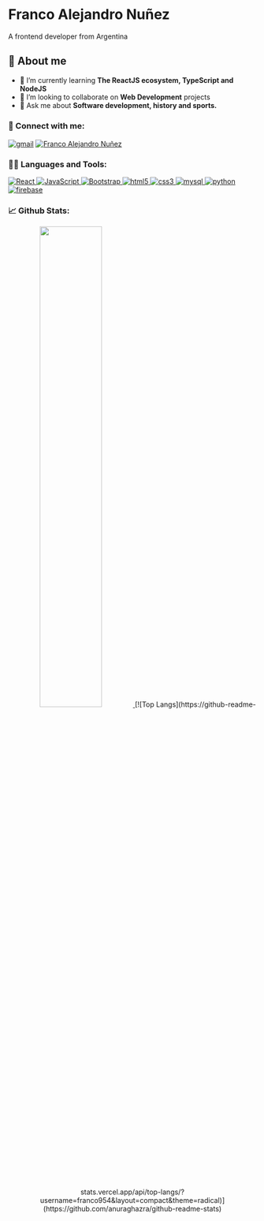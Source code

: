 <h1>Franco Alejandro Nuñez</h1><p>A frontend developer from Argentina</p>

## 📖 About me
- 🌱 I’m currently learning **The ReactJS ecosystem, TypeScript and NodeJS**
- 🤝 I’m looking to collaborate on **Web Development** projects
- 💬 Ask me about **Software development, history and sports.**

### 🙋‍ Connect with me:
<p align="left">
<a href="mailto:franconunez500@gmail.com" target="blank"><img align="center" src="https://img.shields.io/badge/Gmail-red?style=for-the-badge&logo=Microsoft%20Outlook&logoColor=white&color=e05d44" alt="gmail"/></a>
<a href="https://linkedin.com/in/franco954" target="blank"><img align="center" src="https://img.shields.io/badge/linkedin%20-%230077B5.svg?&style=for-the-badge&logo=linkedin&logoColor=white" alt="Franco Alejandro Nuñez"/></a>


### 👨‍💻 Languages and Tools:
<p align="left">
<a href="https://reactjs.org/docs/getting-started.html" target="_blank"> <img src="https://img.shields.io/badge/-React-blue?style=for-the-badge&logo=react" alt="React"/> </a> <a href="https://developer.mozilla.org/en-US/docs/Web/javascript" target="_blank"> <img src="https://img.shields.io/badge/javscript-%F7DF1E.svg?style=for-the-badge&logo=javascript&logoColor=black&color=F7DF1E" alt="JavaScript"/> </a> <a href="https://getbootstrap.com/docs/5.0/getting-started/introduction/" target="_blank"> <img src="https://img.shields.io/badge/Bootstrap-blueviolet?style=for-the-badge&logo=bootstrap&logoColor=black&color=7952b3" alt="Bootstrap"/> </a> 
 <a href="https://www.w3.org/html/" target="_blank"> <img src="https://img.shields.io/badge/html5%20-%23E34F26.svg?&style=for-the-badge&logo=html5&logoColor=white" alt="html5"/> </a> <a href="https://www.w3schools.com/css/" target="_blank"> <img src="https://img.shields.io/badge/css3%20-%231572BA.svg?&style=for-the-badge&logo=css3&logoColor=white" alt="css3"/> </a> </a> <a href="https://www.mysql.com/" target="_blank"> <img src="https://img.shields.io/badge/mysql-%2300f.svg?&style=for-the-badge&logo=mysql&logoColor=white" alt="mysql"/> </a> <a href="https://www.python.org" target="_blank"> <img src="https://img.shields.io/badge/python%20-%2314354C.svg?&style=for-the-badge&logo=python&logoColor=white" alt="python"/> </a> 
<a href="https://www.firebase.com/" target="_blank"> <img src="https://img.shields.io/badge/Firebase-important?style=for-the-badge&logo=firebase&logoColor=white" alt="firebase"/> </a>
</p>
  
### 📈 Github Stats:
<p align="center">

 

<a href="https://github.com/franco954">
<img width="50%" src="https://github-readme-streak-stats.herokuapp.com/?user=franco954&show_icons=true&locale=en&layout=compact&theme=dracula&line_height=0" />
</a>
[![Top Langs](https://github-readme-stats.vercel.app/api/top-langs/?username=franco954&layout=compact&theme=radical)](https://github.com/anuraghazra/github-readme-stats)
</p>





<!--


[<h3 align="left">Languages and Tools:</h3>
<p align="left"> <a href="https://www.w3schools.com/css/" target="_blank"> <img src="https://raw.githubusercontent.com/devicons/devicon/master/icons/css3/css3-original-wordmark.svg" alt="css3" width="40" height="40"/> </a> <a href="https://www.w3.org/html/" target="_blank"> <img src="https://raw.githubusercontent.com/devicons/devicon/master/icons/html5/html5-original-wordmark.svg" alt="html5" width="40" height="40"/> </a> <a href="https://developer.mozilla.org/en-US/docs/Web/JavaScript" target="_blank"> <img src="https://raw.githubusercontent.com/devicons/devicon/master/icons/javascript/javascript-original.svg" alt="javascript" width="40" height="40"/> </a> <a href="https://www.mysql.com/" target="_blank"> <img src="https://raw.githubusercontent.com/devicons/devicon/master/icons/mysql/mysql-original-wordmark.svg" alt="mysql" width="40" height="40"/> </a> <a href="https://www.python.org" target="_blank"> <img src="https://raw.githubusercontent.com/devicons/devicon/master/icons/python/python-original.svg" alt="python" width="40" height="40"/> </a> <a href="https://www.sqlite.org/" target="_blank"> <img src="https://www.vectorlogo.zone/logos/sqlite/sqlite-icon.svg" alt="sqlite" width="40" height="40"/> </a> 
  <a href="https://es.reactjs.org/" target="_blank"> <img alt="react" width="40" height="40"src="https://raw.githubusercontent.com/github/explore/80688e429a7d4ef2fca1e82350fe8e3517d3494d/topics/react/react.png"> </a>
   <a href="https://getbootstrap.com/" target="_blank"> <img alt="bootstrap" width="40" height="40"src="https://raw.githubusercontent.com/github/explore/80688e429a7d4ef2fca1e82350fe8e3517d3494d/topics/bootstrap/bootstrap.png"> </a>
                  <a className="icon m-2" href="https://jquery.com/" target="_blank" rel="noreferrer">
                    <img alt="jquery" width="40" height="40" src="https://raw.githubusercontent.com/devicons/devicon/master/icons/jquery/jquery-original.svg" /> </a>
                <a className="icon m-2" href="https://sass-lang.com/" target="_blank" rel="noreferrer">
                    <img alt="sass" width="40" height="40" src="https://raw.githubusercontent.com/devicons/devicon/master/icons/sass/sass-original.svg" /> </a>
</p>
](url)

-->


